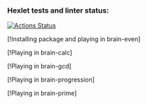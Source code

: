 ### Hexlet tests and linter status:
[![Actions Status](https://github.com/Pengue/python-project-49/workflows/hexlet-check/badge.svg)](https://github.com/Pengue/python-project-49/actions)

[!Installing package and playing in brain-even]
<script async id="asciicast-560367" src="https://asciinema.org/a/560367.js"></script>

[!Playing in brain-calc]
<script async id="asciicast-560369" src="https://asciinema.org/a/560369.js"></script>

[!Playing in brain-gcd]
<script async id="asciicast-560376" src="https://asciinema.org/a/560376.js"></script>

[!Playing in brain-progression]
<script async id="asciicast-560350" src="https://asciinema.org/a/560350.js"></script>

[!Playing in brain-prime]
<script async id="asciicast-560358" src="https://asciinema.org/a/560358.js"></script>